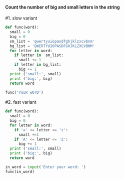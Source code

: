 #### Count the number of big and small letters in the string

#1. slow variant
```python
def func(word):
  small = 0
  big = 0
  sm_list = 'qwertyuiopasdfghjklzxcvbnm'
  bg_list = 'QWERTYUIOPASDFGHJKLZXCVBNM'
  for letter in word:
    if letter in  sm_list:
      small += 1
    if letter in bg_list:
      big += 1
  print ('small:', small)
  print ('big:', big)
  return word
  
func('YouR wOrD')
```

#2. fast variant
```python
def func(word):
  small = 0
  big = 0
  for letter in word:
    if 'a' <= letter <= 'z':
      small +=1
    if 'A' <= letter <= 'Z':
      big += 1
  print ('small:', small)
  print ('big:', big)
  return word

in_word = input('Enter your word: ')
func(in_word) 
```

